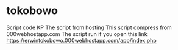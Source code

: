 # tokobowo
Script code KP
The script from hosting
This script compress from 000webhostapp.com
The script run if you open this link https://erwintokobowo.000webhostapp.com/app/index.php
